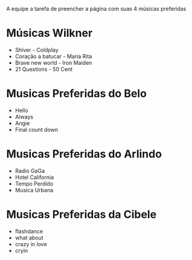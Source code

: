A equipe a tarefa de preencher a página com suas 4 músicas preferidas

# Músicas Wilkner
* Shiver - Coldplay
* Coração a batucar - Maria Rita
* Brave new world - Iron Maiden
* 21 Questions - 50 Cent

# Musicas Preferidas do Belo
* Hello
* Always
* Angie
* Final count down

# Musicas Preferidas do Arlindo
* Radio GaGa
* Hotel California
* Tempo Perdido
* Musica Urbana

# Musicas Preferidas da Cibele
* flashdance
* what about
* crazy in love 
* cryin
